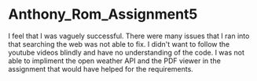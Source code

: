 # Anthony_Rom_Assignment5
I feel that I was vaguely successful. There were many issues that I ran into that searching the web was not able to fix. I didn't want to follow the youtube videos blindly
and have no understanding of the code. I was not able to impliment the open weather API and the PDF viewer in the assignment that would have helped for the requirements.
